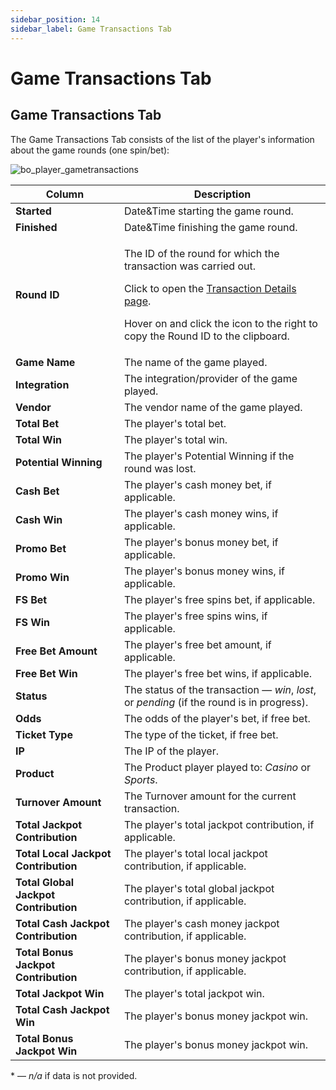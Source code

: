 ```yaml
---
sidebar_position: 14
sidebar_label: Game Transactions Tab
---
```


# Game Transactions Tab

## Game Transactions Tab

The Game Transactions Tab consists of the list of the player's information about the game rounds (one spin/bet):

![bo_player_gametransactions](https://i.imgur.com/4o7dub6.png)

| Column | Description |
|-|-|
| **Started** | Date&Time starting the game round. |
| **Finished** | Date&Time finishing the game round. |
| **Round ID** | <p>The ID of the round for which the transaction was carried out.</p><p>Click to open the [Transaction Details page](#transaction-details-page).</p><p>Hover on and click the icon to the right to copy the Round ID to the clipboard.</p>|
| **Game Name** | The name of the game played. |
| **Integration** | The integration/provider of the game played. |
| **Vendor** | The vendor name of the game played. |
| **Total Bet** | The player's total bet. |
| **Total Win** | The player's total win. |
| **Potential Winning** | The player's Potential Winning if the round was lost. |
| **Cash Bet** | The player's cash money bet, if applicable. |
| **Cash Win** | The player's cash money wins, if applicable. |
| **Promo Bet** | The player's bonus money bet, if applicable. |
| **Promo Win** | The player's bonus money wins, if applicable. |
| **FS Bet** | The player's free spins bet, if applicable. |
| **FS Win** | The player's free spins wins, if applicable. |
| **Free Bet Amount** | The player's free bet amount, if applicable. |
| **Free Bet Win** | The player's free bet wins, if applicable. |
| **Status** | The status of the transaction &mdash; *win*, *lost*, or *pending* (if the round is in progress). |
| **Odds** | The odds of the player's bet, if free bet. |
| **Ticket Type** | The type of the ticket, if free bet. |
| **IP** | The IP of the player. |
| **Product** | The Product player played to: *Casino* or *Sports*. |
| **Turnover Amount** | The Turnover amount for the current transaction. |
| **Total Jackpot Contribution** | The player's total jackpot contribution, if applicable. |
| **Total Local Jackpot Contribution** | The player's total local jackpot contribution, if applicable. |
| **Total Global Jackpot Contribution** | The player's total global jackpot contribution, if applicable. |
| **Total Cash Jackpot Contribution** | The player's cash money jackpot contribution, if applicable. |
| **Total Bonus Jackpot Contribution** | The player's bonus money jackpot contribution, if applicable. |
| **Total Jackpot Win** | The player's total jackpot win. |
| **Total Cash Jackpot Win** | The player's bonus money jackpot win. |
| **Total Bonus Jackpot Win** | The player's bonus money jackpot win. |

&ast; &mdash; *n/a* if data is not provided.
